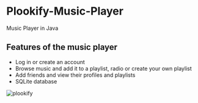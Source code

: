 # Plookify-Music-Player
Music Player in Java

## Features of the music player
* Log in or create an account
* Browse music and add it to a playlist, radio or create your own playlist
* Add friends and view their profiles and playlists
* SQLite database

![plookify](https://cloud.githubusercontent.com/assets/28928884/26442198/648f1682-412b-11e7-8eaa-40c82bc4bb8b.jpg)

